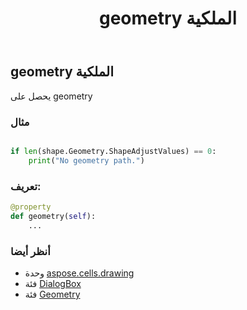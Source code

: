﻿---
title: geometry الملكية
second_title: Aspose.Cells for Python via .NET API المراجع
description:
type: docs
weight: 380
url: /ar/python-net/aspose.cells.drawing/dialogbox/geometry/
is_root: false
---
##  geometry الملكية

يحصل على geometry

###  مثال

```python

if len(shape.Geometry.ShapeAdjustValues) == 0:
    print("No geometry path.")

```
###  تعريف:
```python
@property
def geometry(self):
    ...
```

###  أنظر أيضا
* وحدة [aspose.cells.drawing](../../)
* فئة [DialogBox](/cells/ar/python-net/aspose.cells.drawing/dialogbox)
* فئة [Geometry](/cells/ar/python-net/aspose.cells.drawing/geometry)
